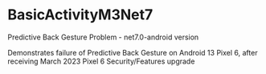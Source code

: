 # BasicActivityM3Net7

Predictive Back Gesture Problem -  net7.0-android version

Demonstrates failure of Predictive Back Gesture on Android 13 Pixel 6, after receiving March 2023 Pixel 6 Security/Features upgrade  
